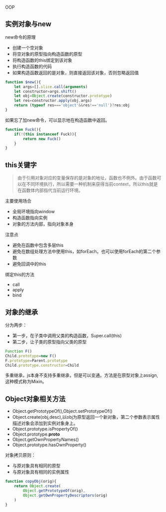 OOP

## 实例对象与new 
new命令的原理
* 创建一个空对象
* 将空对象的原型指向构造函数的原型 
* 将构造函数的this绑定到该对象 
* 执行构造函数的代码
* 如果构造函数返回的是对象，则直接返回该对象，否则忽略返回值

```javascript
function $new(){
    let args=[].slice.call(arguments)
    let constructor=args.shift()
    let obj=Object.create(constructor.prototype)
    let res=constructor.apply(obj,args)
    return (typeof res==='object'&&res!=='null')?res:obj
}
```

如果忘了加new命令，可以显示地在构造函数中返回。
```javascript
function Fuck(){
    if(!(this instanceof Fuck)){
        return new Fuck() 
    }
}
```

## this关键字
> 由于引用对象对应的变量保存的是对象的地址，函数也不例外。由于函数可以在不同环境执行，所以需要一种机制来获得当前context，所以this就是在函数体内部指代当前运行环境。

主要使用场合
* 全局环境指向window  
* 构造函数指向实例 
* 对象的方法内部，指向对象本身  

注意点
* 避免在函数中包含多层this
* 避免在数组处理方法中使用this，如forEach。也可以使用forEach的第二个参数  
* 避免回调中的this  

绑定this的方法
* call
* apply
* bind

## 对象的继承

分为两步：
* 第一步，在子类中调用父类的构造函数，Super.call(this)  
* 第二步，让子类的原型指向父类的原型
```javascript
Function F()
Child.prototype=new F()
F.prototype=Parent.prototype
Child.prototype.constructor=Child
```

多重继承，js本身不支持多重继承，但是可以变通。方法是在原型对象上assign,这种模式称为Mixin。

## Object对象相关方法
* Object.getPrototypeOf(),Object.setPrototypeOf()
* Object.create(obj,desc),以obj为原型返回一个新对象，第二个参数表示属性描述对象会添加到实例对象身上。
* Object.prototype.isPropertyOf()
* Object.prototype.__proto__
* Object.getOwnPropertyNames()
* Object.prototype.hasOwnProperty()

对象拷贝原则：
* 与原对象具有相同的原型
* 与原对象具有相同的实例属性  
```javascript
function copyObj(orig){
    return Object.create(
        Object.getPrototypeOf(orig),
        Object.getOwnPropertyDescriptors(orig)
    )
}
```

